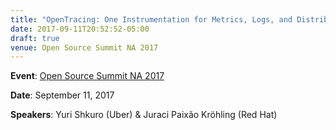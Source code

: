 ```yaml
---
title: "OpenTracing: One Instrumentation for Metrics, Logs, and Distributed Tracing"
date: 2017-09-11T20:52:52-05:00
draft: true
venue: Open Source Summit NA 2017
---
```


**Event**: [Open Source Summit NA 2017](https://ossna2017.sched.com/event/Boku/opentracing-one-instrumentation-for-metrics-logs-and-distributed-tracing-juraci-paixao-krohling-red-hat-yuri-shkuro-uber)

**Date**: September 11, 2017

**Speakers**: Yuri Shkuro (Uber) & Juraci Paixão Kröhling (Red Hat)
